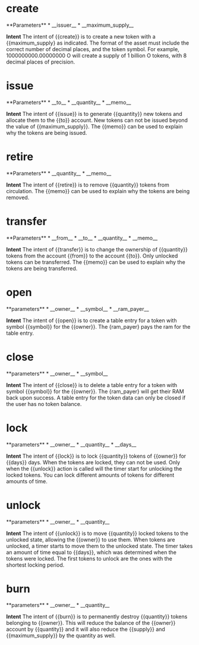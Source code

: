 <h1 class="contract"> create </h1>
**Parameters**
* __issuer__
* __maximum_supply__

**Intent**
The intent of {{create}} is to create a new token with a {{maximum_supply} as indicated. The format of the asset must include the correct number of decimal places, and the token symbol. For example, 1000000000.00000000 O will create a supply of 1 billion O tokens, with 8 decimal places of precision.
<h1 class="contract"> issue </h1>
**Parameters**
* __to__ 
* __quantity__
* __memo__

**Intent**
The intent of {{issue}} is to generate {{quantity}} new tokens and allocate them to the {{to}} account. New tokens can not be issued beyond the value of {{maximum_supply}}. The {{memo}} can be used to explain why the tokens are being issued.
<h1 class="contract"> retire </h1>
**Parameters**
* __quantity__
* __memo__

**Intent**
The intent of {{retire}} is to remove {{quantity}} tokens from circulation. The {{memo}} can be used to explain why the tokens are being removed.
<h1 class="contract"> transfer </h1>
**Parameters**
* __from__
* __to__
* __quantity__
* __memo__

**Intent**
The intent of {{transfer}} is to change the ownership of {{quantity}} tokens from the account {{from}} to the account {{to}}. Only unlocked tokens can be transferred. The {{memo}} can be used to explain why the tokens are being transferred.
<h1 class="contract"> open </h1>
**parameters**
* __owner__
* __symbol__
* __ram_payer__

**Intent**
The intent of {{open}} is to create a table entry for a token with symbol {{symbol}} for the {{owner}}. The {ram_payer} pays the ram for the table entry.
<h1 class="contract"> close </h1>
**parameters**
* __owner__
* __symbol__

**Intent**
The intent of {{close}} is to delete a table entry for a token with symbol {{symbol}} for the {{owner}}. The {ram_payer} will get their RAM back upon success. A table entry for the token data can only be closed if the user has no token balance.
<h1 class="contract"> lock </h1>
**parameters**
* __owner__
* __quantity__
* __days__

**Intent**
The intent of {{lock}} is to lock {{quantity}} tokens of {{owner}} for {{days}} days. When the tokens are locked, they can not be used. Only when the {{unlock}} action is called will the timer start for unlocking the locked tokens. You can lock different amounts of tokens for different amounts of time.
<h1 class="contract"> unlock </h1>
**parameters**
* __owner__
* __quantity__

**Intent**
The intent of {{unlock}} is to move {{quantity}} locked tokens to the unlocked state, allowing the {{owner}} to use them. When tokens are unlocked, a timer starts to move them to the unlocked state. The timer takes an amount of time equal to {{days}}, which was determined when the tokens were locked. The first tokens to unlock are the ones with the shortest locking period.
<h1 class="contract"> burn </h1>
**parameters**
* __owner__
* __quantity__

**Intent**
The intent of {{burn}} is to permanently destroy {{quantity}} tokens belonging to {{owner}}. This will reduce the balance of the {{owner}} account by {{quantity}} and it will also reduce the {{supply}} and {{maximum_supply}} by the quantity as well.
